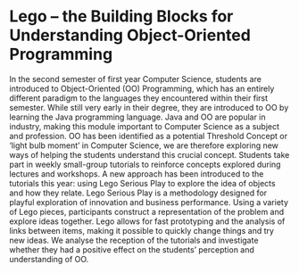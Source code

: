 
# Lego – the Building Blocks for Understanding Object-Oriented Programming
In the second semester of first year Computer Science, students are introduced to Object-Oriented (OO) Programming, which has an entirely different paradigm to the languages they encountered within their first semester. While still very early in their degree, they are introduced to OO by learning the Java programming language. Java and OO are popular in industry, making this module important to Computer Science as a subject and profession. OO has been identified as a potential Threshold Concept or ‘light bulb moment’ in Computer Science, we are therefore exploring new ways of helping the students understand this crucial concept.
Students take part in weekly small-group tutorials to reinforce concepts explored during lectures and workshops. A new approach has been introduced to the tutorials this year: using Lego Serious Play to explore the idea of objects and how they relate. Lego Serious Play is a methodology designed for playful exploration of innovation and business performance. Using a variety of Lego pieces, participants construct a representation of the problem and explore ideas together. Lego allows for fast prototyping and the analysis of links between items, making it possible to quickly change things and try new ideas.
We analyse the reception of the tutorials and investigate whether they had a positive effect on the students’ perception and understanding of OO.
